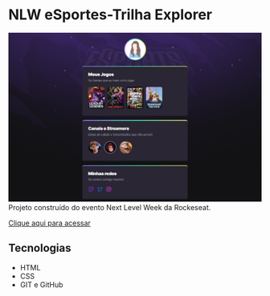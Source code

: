 # NLW eSportes-Trilha Explorer

![preview](./.github/preview.png)
Projeto construído do evento Next Level Week da Rockeseat.

[Clique aqui para acessar](https://danieli01.github.io/NLW-esports-explorer)

## Tecnologias

- HTML
- CSS
- GIT e GitHub
